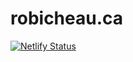 # robicheau.ca

[![Netlify Status](https://api.netlify.com/api/v1/badges/7400d14a-6295-4f4c-8875-4d0ab6edfd19/deploy-status)](https://app.netlify.com/sites/robicheau-ca/deploys)
